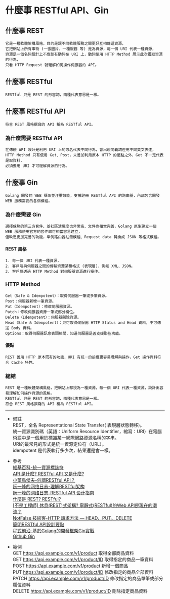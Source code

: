 # 什麼事 RESTful API、Gin

## 什麼事 REST
    它是一種軟體架構風格，目的是讓不同軟體服務之間更好互相傳遞資源，
    它把網站上所有事物 (一張圖片、一種服務 等) 是為資源，每一個 URI 代表一種資源，
    資源是一個名詞設計上不應該有動詞在 URI 上，動詞使用 HTTP Method 展示此次獲取資源的行為，
    只看 HTTP Request 就理解如何操作伺服器的 API。

## 什麼事 RESTful
    RESTful 只是 REST 的形容詞，兩種代表意思是一樣。

## 什麼事 RESTful API
    符合 REST 風格撰寫的 API 稱為 RESTful API。

### 為什麼需要 RESTful API
    在傳統 API 設計是利用 URI 上的取名代表不同行為，會出現同義詞但用不同英文表達，
    HTTP Method 只有使用 Get、Post，未善加利用原本 HTTP 的優點之外，Get 不一定代表是取資料，
    必須要用 URI 才可理解資源的行為。

## 什麼事 Gin
    Golang 開發的 WEB 框架並注重效能，支援註冊 RESTful API 的路由器，內部包含開發 WEB 服務需要的各個模組。

### 為什麼需要 Gin
    選擇成熟的第三方套件、並社區活耀度也非常高、文件也相當完善，Golang 原生建立一個 WEB 服務使用官方的套件即可相當容易建立，
    但缺乏更加完善的功能，舉例路由器註冊模組、Request data 轉換成 JSON 等格式模組。

#### REST 風格
    1. 每一個 URI 代表一種資源，
    2. 客戶端與伺服器之間的傳輸資源某種格式 (表現層)，例如 XML、JSON。
    3. 客戶端透過 HTTP Method 對伺服器資源進行操作。

### HTTP Method
    Get（Safe & Idempotent）：取得伺服器一筆或多筆資源。
    Post：伺服器新增一筆資源。
    Put（Idempotent）：修改伺服器資源。
    Patch：修改伺服器資源一筆或部分欄位。
    Delete（Idempotent）：伺服器刪除資源。
    Head（Safe & Idempotent）：只可取得伺服器 HTTP Status and Head 資料，不可傳送 Body 資料。
    Options：取得伺服器訊息表頭相關，知道伺服器是否支援那些功能。

#### 優點
    REST 善用 HTTP 原本既有的功能，URI 有統一的前綴更容易理解與操作，Get 操作資料符合 Cache 特性。

### 總結
    REST 是一種軟體架構風格，把網站上都視為一種資源，每一個 URI 代表一種資源，設計出容易理解如何操作資源的風格。
    RESTful 只是 REST 的形容詞，兩種代表意思是一樣。
    符合 REST 風格撰寫的 API 稱為 RESTful API。

---
- 備註
    <br/>
    REST，全名 Representational State Transfer( 表現層狀態轉移)。
    <br/>
    統一資源識別碼（英語：Uniform Resource Identifier，縮寫：URI）在電腦術語中是一個用於標識某一網際網路資源名稱的字串。
    <br/>
    URI的最常見的形式是統一資源定位符（URL）。
    <br/>
    idempotent 是代表執行多少次，結果還是會一樣。

- 參考
    <br/>
    [維基百科-統一資源標誌符](https://zh.wikipedia.org/wiki/%E7%BB%9F%E4%B8%80%E8%B5%84%E6%BA%90%E6%A0%87%E5%BF%97%E7%AC%A6)
    <br/>
    [API 是什麼? RESTful API 又是什麼?](https://medium.com/itsems-frontend/api-%E6%98%AF%E4%BB%80%E9%BA%BC-restful-api-%E5%8F%88%E6%98%AF%E4%BB%80%E9%BA%BC-a001a85ab638)
    <br/>
    [小菜鳥傑夫-何謂RESTful API？](https://dotblogs.com.tw/jeffyang/2018/04/21/233001)
    <br/>
    [阮一峰的网络日志-理解RESTful架构](http://www.ruanyifeng.com/blog/2011/09/restful.html)
    <br/>
    [阮一峰的网络日志-RESTful API 设计指南](http://www.ruanyifeng.com/blog/2014/05/restful_api.html)
    <br/>
    [什麼是 REST? RESTful?](https://medium.com/@cindyliu923/%E4%BB%80%E9%BA%BC%E6%98%AF-rest-restful-7667b3054371)
    <br/>
    [[不是工程師] 休息(REST)式架構? 寧靜式(RESTful)的Web API是現在的潮流？](https://progressbar.tw/posts/53)
    <br/>
    [NotFalse 技術客-HTTP 請求方法 — HEAD、PUT、DELETE](https://notfalse.net/45/http-head-put-delete)
    <br/>
    [簡明RESTful API設計要點](https://tw.twincl.com/programming/*641y)
    <br/>
    [程式前沿-基於Golang的開發框架Gin實戰](https://codertw.com/%E7%A8%8B%E5%BC%8F%E8%AA%9E%E8%A8%80/733546/)
    <br/>
    [Github Gin](https://github.com/gin-gonic/gin)

- 範例
    <br/>
    GET https://api.example.com/v1/product 取得全部商品資料
    <br/>
    GET https://api.example.com/v1/product/ID 取得指定的商品一筆資料
    <br/>
    POST https://api.example.com/v1/product 新增一個商品
    <br/>
    PUT https://api.example.com/v1/product/ID 修改指定的商品全部資料
    <br/>
    PATCH https://api.example.com/v1/product/ID 修改指定的商品單筆或部分欄位資料
    <br/>
    DELETE https://api.example.com/v1/product/ID 刪除指定商品資料
    